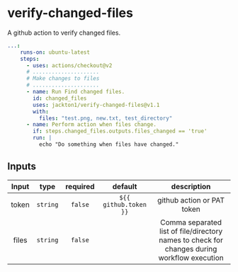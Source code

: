 # verify-changed-files
A github action to verify changed files.

```yaml
...:
    runs-on: ubuntu-latest
    steps:
      - uses: actions/checkout@v2
      # .....................
      # Make changes to files
      # .....................
      - name: Run Find changed files.
        id: changed_files
        uses: jackton1/verify-changed-files@v1.1
        with:
          files: "test.png, new.txt, test_directory"
      - name: Perform action when files change.
        if: steps.changed_files.outputs.files_changed == 'true'
        run: |
          echo "Do something when files have changed."

```


## Inputs

|   Input       |    type     |  required      |  default                      |  description               |
|:-------------:|:-----------:|:--------------:|:-----------------------------:|:--------------------------:|
| token         |  `string`   |    `false`     | `${{ github.token }}`         | github action or PAT token |
| files         |  `string`   |    `false`     |                               | Comma separated list of file/directory names to check for changes during workflow execution |
